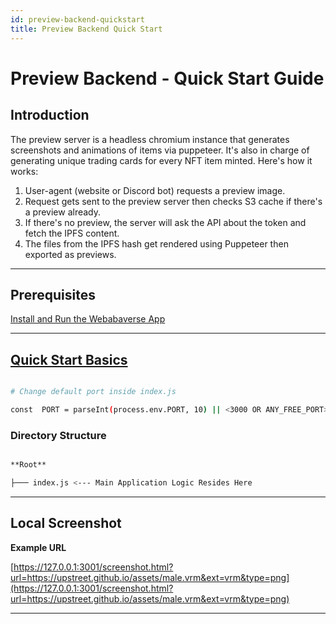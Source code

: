 ```yaml
---
id: preview-backend-quickstart
title: Preview Backend Quick Start
---
```


# Preview Backend - Quick Start Guide

## Introduction

The preview server is a headless chromium instance that generates screenshots and animations of items via puppeteer. It's also in charge of generating unique trading cards for every NFT item minted. Here's how it works:

1.  User-agent (website or Discord bot) requests a preview image.
2.  Request gets sent to the preview server then checks S3 cache if there's a preview already.
3.  If there's no preview, the server will ask the API about the token and fetch the IPFS content.
4.  The files from the IPFS hash get rendered using Puppeteer then exported as previews.

---

## Prerequisites

[Install and Run the Webabaverse App](https://github.com/upstreetai/upstreet.ai/blob/main/README.md)

---

## [Quick Start Basics](../quick-start-basics)

```bash

# Change default port inside index.js

const  PORT = parseInt(process.env.PORT, 10) || <3000 OR ANY_FREE_PORT>;

```

### Directory Structure

```bash

**Root**

├─── index.js <--- Main Application Logic Resides Here

```

---

## Local Screenshot

**Example URL**

  [https://127.0.0.1:3001/screenshot.html?url=https://upstreet.github.io/assets/male.vrm&ext=vrm&type=png](https://127.0.0.1:3001/screenshot.html?url=https://upstreet.github.io/assets/male.vrm&ext=vrm&type=png)

---